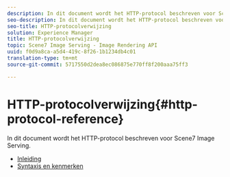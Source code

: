 ```yaml
---
description: In dit document wordt het HTTP-protocol beschreven voor Scene7 Image Serving.
seo-description: In dit document wordt het HTTP-protocol beschreven voor Scene7 Image Serving.
seo-title: HTTP-protocolverwijzing
solution: Experience Manager
title: HTTP-protocolverwijzing
topic: Scene7 Image Serving - Image Rendering API
uuid: f0d9a8ca-a5d4-419c-8f26-1b1234db4c01
translation-type: tm+mt
source-git-commit: 5717550d2dea8ec086875e770ff8f200aaa75ff3

---
```



# HTTP-protocolverwijzing{#http-protocol-reference}

In dit document wordt het HTTP-protocol beschreven voor Scene7 Image Serving.

* [Inleiding](/help/aem-is-ir-api/is-api/http-ref/image-serving-api-ref/c-http-protocol-reference/c-introduction/c-introduction.md)
* [Syntaxis en kenmerken](/help/aem-is-ir-api/is-api/http-ref/image-serving-api-ref/c-http-protocol-reference/c-syntax-and-features/c-syntax-and-features.md)
